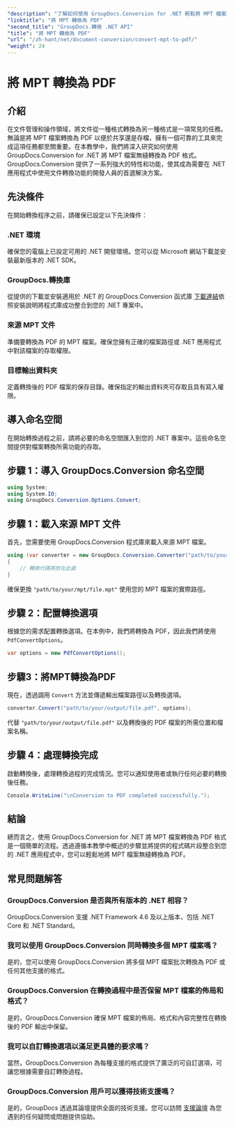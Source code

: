 ```yaml
---
"description": "了解如何使用 GroupDocs.Conversion for .NET 輕鬆將 MPT 檔案轉換為 PDF。按照我們的逐步指南，實現整合和高效的文件管理。"
"linktitle": "將 MPT 轉換為 PDF"
"second_title": "GroupDocs.轉換 .NET API"
"title": "將 MPT 轉換為 PDF"
"url": "/zh-hant/net/document-conversion/convert-mpt-to-pdf/"
"weight": 24
---
```


# 將 MPT 轉換為 PDF

## 介紹
在文件管理和操作領域，將文件從一種格式轉換為另一種格式是一項常見的任務。無論是將 MPT 檔案轉換為 PDF 以便於共享還是存檔，擁有一個可靠的工具來完成這項任務都至關重要。在本教學中，我們將深入研究如何使用 GroupDocs.Conversion for .NET 將 MPT 檔案無縫轉換為 PDF 格式。 GroupDocs.Conversion 提供了一系列強大的特性和功能，使其成為需要在 .NET 應用程式中使用文件轉換功能的開發人員的首選解決方案。
## 先決條件
在開始轉換程序之前，請確保已設定以下先決條件：
### .NET 環境
確保您的電腦上已設定可用的 .NET 開發環境。您可以從 Microsoft 網站下載並安裝最新版本的 .NET SDK。
### GroupDocs.轉換庫
從提供的下載並安裝適用於 .NET 的 GroupDocs.Conversion 函式庫 [下載連結](https://releases.groupdocs.com/conversion/net/)依照安裝說明將程式庫成功整合到您的 .NET 專案中。
### 來源 MPT 文件
準備要轉換為 PDF 的 MPT 檔案。確保您擁有正確的檔案路徑或 .NET 應用程式中對該檔案的存取權限。
### 目標輸出資料夾
定義轉換後的 PDF 檔案的保存目錄。確保指定的輸出資料夾可存取且具有寫入權限。

## 導入命名空間
在開始轉換過程之前，請將必要的命名空間匯入到您的 .NET 專案中。這些命名空間提供對檔案轉換所需功能的存取。
## 步驟 1：導入 GroupDocs.Conversion 命名空間
```csharp
using System;
using System.IO;
using GroupDocs.Conversion.Options.Convert;
```
## 步驟 1：載入來源 MPT 文件
首先，您需要使用 GroupDocs.Conversion 程式庫來載入來源 MPT 檔案。
```csharp
using (var converter = new GroupDocs.Conversion.Converter("path/to/your/mpt/file.mpt"))
{
    // 轉換代碼將放在此處
}
```
確保更換 `"path/to/your/mpt/file.mpt"` 使用您的 MPT 檔案的實際路徑。
## 步驟 2：配置轉換選項
根據您的需求配置轉換選項。在本例中，我們將轉換為 PDF，因此我們將使用 `PdfConvertOptions`。
```csharp
var options = new PdfConvertOptions();
```
## 步驟3：將MPT轉換為PDF
現在，透過調用 `Convert` 方法並傳遞輸出檔案路徑以及轉換選項。
```csharp
converter.Convert("path/to/your/output/file.pdf", options);
```
代替 `"path/to/your/output/file.pdf"` 以及轉換後的 PDF 檔案的所需位置和檔案名稱。
## 步驟 4：處理轉換完成
啟動轉換後，處理轉換過程的完成情況。您可以通知使用者或執行任何必要的轉換後任務。
```csharp
Console.WriteLine("\nConversion to PDF completed successfully.");
```

## 結論
總而言之，使用 GroupDocs.Conversion for .NET 將 MPT 檔案轉換為 PDF 格式是一個簡單的流程。透過遵循本教學中概述的步驟並將提供的程式碼片段整合到您的 .NET 應用程式中，您可以輕鬆地將 MPT 檔案無縫轉換為 PDF。
## 常見問題解答
### GroupDocs.Conversion 是否與所有版本的 .NET 相容？
GroupDocs.Conversion 支援 .NET Framework 4.6 及以上版本，包括 .NET Core 和 .NET Standard。
### 我可以使用 GroupDocs.Conversion 同時轉換多個 MPT 檔案嗎？
是的，您可以使用 GroupDocs.Conversion 將多個 MPT 檔案批次轉換為 PDF 或任何其他支援的格式。
### GroupDocs.Conversion 在轉換過程中是否保留 MPT 檔案的佈局和格式？
是的，GroupDocs.Conversion 確保 MPT 檔案的佈局、格式和內容完整性在轉換後的 PDF 輸出中保留。
### 我可以自訂轉換選項以滿足更具體的要求嗎？
當然，GroupDocs.Conversion 為每種支援的格式提供了廣泛的可自訂選項，可讓您根據需要自訂轉換過程。
### GroupDocs.Conversion 用戶可以獲得技術支援嗎？
是的，GroupDocs 透過其論壇提供全面的技術支援。您可以訪問 [支援論壇](https://forum.groupdocs.com/c/conversion/11) 為您遇到的任何疑問或問題提供協助。